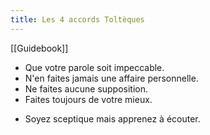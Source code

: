 ```yaml
---
title: Les 4 accords Toltèques
---
```


[[Guidebook]]

- Que votre parole soit impeccable.
- N'en faites jamais une affaire personnelle.
- Ne faites aucune supposition.
- Faites toujours de votre mieux.
+ Soyez sceptique mais apprenez à écouter.